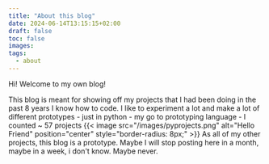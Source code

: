 ```yaml
---
title: "About this blog"
date: 2024-06-14T13:15:15+02:00
draft: false
toc: false
images:
tags:
  - about
---
```


Hi! Welcome to my own blog! 

This blog is meant for showing off my projects that I had been doing in the past 8 years I know how to code. I like to experiment a lot and
make a lot of different prototypes - just in python - my go to prototyping language - I counted ~ 57 projects
{{< image src="/images/pyprojects.png" alt="Hello Friend" position="center" style="border-radius: 8px;" >}}
As all of my other projects, this blog is a prototype. Maybe I will stop posting here in a month, maybe in a week, i don't know. Maybe never.